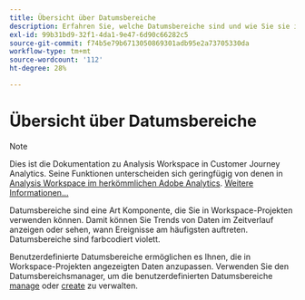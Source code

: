 ```yaml
---
title: Übersicht über Datumsbereiche
description: Erfahren Sie, welche Datumsbereiche sind und wie Sie sie in Berichten verwenden können.
exl-id: 99b31bd9-32f1-4da1-9e47-6d90c66282c5
source-git-commit: f74b5e79b6713050869301adb95e2a73705330da
workflow-type: tm+mt
source-wordcount: '112'
ht-degree: 28%

---
```


# Übersicht über Datumsbereiche

>[!NOTE]
>
>Dies ist die Dokumentation zu Analysis Workspace in Customer Journey Analytics. Seine Funktionen unterscheiden sich geringfügig von denen in [Analysis Workspace im herkömmlichen Adobe Analytics](https://experienceleague.adobe.com/docs/analytics/analyze/analysis-workspace/home.html). [Weitere Informationen...](/help/getting-started/cja-aa.md)

Datumsbereiche sind eine Art Komponente, die Sie in Workspace-Projekten verwenden können. Damit können Sie Trends von Daten im Zeitverlauf anzeigen oder sehen, wann Ereignisse am häufigsten auftreten. Datumsbereiche sind farbcodiert violett.

Benutzerdefinierte Datumsbereiche ermöglichen es Ihnen, die in Workspace-Projekten angezeigten Daten anzupassen. Verwenden Sie den Datumsbereichsmanager, um die benutzerdefinierten Datumsbereiche [manage](manage.md) oder [create](create.md) zu verwalten.
